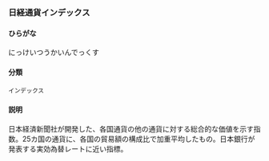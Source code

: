 <div style="display:none;">

## [あ行](securities-terms?id=あ行)
## [か行](securities-terms?id=か行)
## [さ行](securities-terms?id=さ行)
## [た行](securities-terms?id=た行)
## [な行](securities-terms?id=な行)

</div>

### 日経通貨インデックス

#### ひらがな

にっけいつうかいんでっくす

#### 分類

`インデックス`

#### 説明

日本経済新聞社が開発した、各国通貨の他の通貨に対する総合的な価値を示す指数。25カ国の通貨に、各国の貿易額の構成比で加重平均したもの。日本銀行が発表する実効為替レートに近い指標。

<div style="display:none;">

## [は行](securities-terms?id=は行)
## [ま行](securities-terms?id=ま行)
## [や行](securities-terms?id=や行)
## [ら行](securities-terms?id=ら行)
## [わ行](securities-terms?id=わ行)
## [英数字・記号](securities-terms?id=英数字・記号)

</div>


